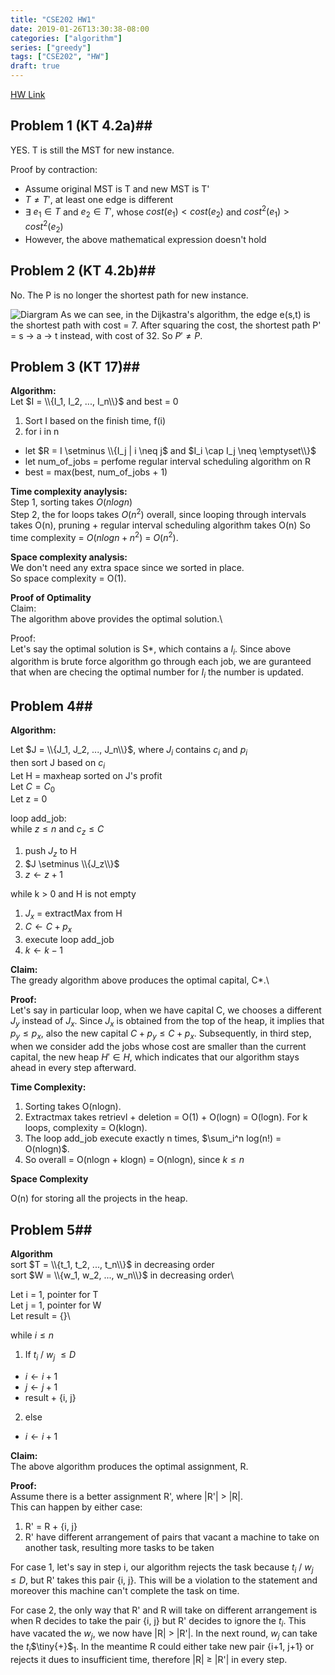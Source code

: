```yaml
---
title: "CSE202 HW1"
date: 2019-01-26T13:30:38-08:00
categories: ["algorithm"]
series: ["greedy"]
tags: ["CSE202", "HW"]
draft: true
---
```

[HW Link](https://cseweb.ucsd.edu/classes/wi19/cse202-a/hw1.pdf)
## Problem 1 (KT 4.2a)##
YES. T is still the MST for new instance.

Proof by contraction:

- Assume original MST is T and new MST is T'
- $T \neq T'$, at least one edge is different
- $\exists$ $e_1 \in T$ and $e_2 \in T'$, whose $cost(e_1) < cost(e_2)$ and $cost^2(e_1) > cost^2(e_2)$
- However, the above mathematical expression doesn't hold

## Problem 2 (KT 4.2b)##
No. The P is no longer the shortest path for new instance.

![Diargram](/img/cse202/hw1.2.png)
As we can see, in the Dijkastra's algorithm, the edge e(s,t) is the shortest path with cost = 7. After squaring the cost, the shortest path P' = s -> a -> t instead, with cost of 32. So $P' \neq P$.

## Problem 3 (KT 17)##
**Algorithm:**\
Let $I = \\{I_1, I_2, ..., I_n\\}$ and best = 0

1. Sort I based on the finish time, f(i)
2. for i in n
  - let $R = I \setminus \\{I_j | i \neq j$ and $I_i \cap I_j \neq \emptyset\\}$
  - let num_of_jobs = perfome regular interval scheduling algorithm on R
  - best = max(best, num_of_jobs + 1)

**Time complexity anaylysis:**\
Step 1, sorting takes $O(nlogn)$\
Step 2, the for loops takes $O(n^2)$ overall, since looping through intervals takes O(n), pruning + regular interval scheduling algorithm takes O(n)
So time complexity = $O(nlogn + n^2)$ = $O(n^2)$.

**Space complexity analysis:**\
We don't need any extra space since we sorted in place.\
So space complexity = O(1).

**Proof of Optimality**\
Claim:\
The algorithm above provides the optimal solution.\

Proof:\
Let's say the optimal solution is S\*, which contains a $I_i$. Since above algorithm is brute force algorithm go through each job, we are guranteed that when are checing the optimal number for $I_i$ the number is updated.

## Problem 4##
**Algorithm:**

Let $J = \\{J_1, J_2, ..., J_n\\}$, where $J_i$ contains $c_i$ and $p_i$\
then sort J based on $c_i$\
Let H = maxheap sorted on J's profit\
Let $C = C_0$\
Let z = 0

loop add_job:\
while $z \leq n$ and $c_z \leq C$

1. push $J_z$ to H
1. $J \setminus \\{J_z\\}$
1. $z \gets z + 1$


while k > 0 and H is not empty

1. $J_x$ = extractMax from H
1. $C \gets C + p_x$
1. execute loop add_job
1. $k \gets k - 1$

**Claim:**\
The gready algorithm above produces the optimal capital, C\*.\

**Proof:**\
Let's say in particular loop, when we have capital C, we chooses a different $J_y$ instead of $J_x$. Since $J_x$ is obtained from the top of the heap, it implies that $p_y \leq p_x$, also the new capital $C + p_y \leq C + p_x$. Subsequently, in third step, when we consider add the jobs whose cost are smaller than the current capital, the new heap $H' \in H$, which indicates that our algorithm stays ahead in every step afterward.

**Time Complexity:**

1. Sorting takes O(nlogn).
1. Extractmax takes retrievl + deletion = O(1) + O(logn) = O(logn). For k loops, complexity = O(klogn).
1. The loop add_job execute exactly n times, $\sum_i^n log(n!) = O(nlogn)$.
1. So overall = O(nlogn + klogn) = O(nlogn), since $k \leq n$

**Space Complexity**

O(n) for storing all the projects in the heap.

## Problem 5##

**Algorithm**\
sort $T = \\{t_1, t_2, ..., t_n\\}$ in decreasing order\
sort $W = \\{w_1, w_2, ..., w_n\\}$ in decreasing order\

Let i = 1, pointer for T\
Let j = 1, pointer for W\
Let result = {}\

while $i \leq n$

1. If $t_i$ / $w_j$ $\leq D$
  - $i \gets i + 1$
  - $j \gets j + 1$
  - result + {i, j}
2. else
  - $i \gets i + 1$

**Claim:**\
The above algorithm produces the optimal assignment, R.

**Proof:**\
Assume there is a better assignment R', where |R'| > |R|.\
This can happen by either case:

1. R' = R + {i, j} 
1. R' have different arrangement of pairs that vacant a machine to take on another task, resulting more tasks to be taken

For case 1, let's say in step i, our algorithm rejects the task because $t_i$ / $w_j$ $\leq D$, but R' takes this pair {i, j}. This will be a violation to the statement and moreover this machine can't complete the task on time.

For case 2, the only way that R' and R will take on different arrangement is when R decides to take the pair {i, j} but R' decides to ignore the $t_i$. This have vacated the $w_j$, we now have |R| > |R'|. In the next round, $w_j$ can take the $t_i$$\tiny{+}$$_1$. In the meantime R could either take new pair {i+1, j+1} or rejects it dues to insufficient time, therefore |R| $\geq$ |R'| in every step.

